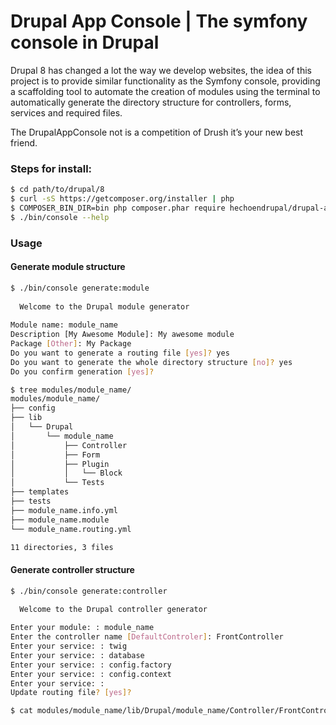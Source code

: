 Drupal App Console | The symfony console in Drupal
==============

Drupal 8 has changed a lot the way we develop websites, the idea of this project is to provide similar functionality as the Symfony console, providing a scaffolding tool to automate the creation of modules using the terminal to automatically generate the directory structure for controllers, forms, services and required files.

The DrupalAppConsole not is a competition of Drush it’s your new best friend.

### Steps for install:

```bash
$ cd path/to/drupal/8
$ curl -sS https://getcomposer.org/installer | php
$ COMPOSER_BIN_DIR=bin php composer.phar require hechoendrupal/drupal-app-console:dev-master
$ ./bin/console --help
```

### Usage

#### Generate module structure
```bash
$ ./bin/console generate:module
                                          
  Welcome to the Drupal module generator  
                                          
Module name: module_name
Description [My Awesome Module]: My awesome module 
Package [Other]: My Package
Do you want to generate a routing file [yes]? yes
Do you want to generate the whole directory structure [no]? yes
Do you confirm generation [yes]? 

$ tree modules/module_name/
modules/module_name/
├── config
├── lib
│   └── Drupal
│       └── module_name
│           ├── Controller
│           ├── Form
│           ├── Plugin
│           │   └── Block
│           └── Tests
├── templates
├── tests
├── module_name.info.yml
├── module_name.module
└── module_name.routing.yml

11 directories, 3 files
```

#### Generate controller structure
```bash
$ ./bin/console generate:controller

  Welcome to the Drupal controller generator  
                                              
Enter your module: : module_name
Enter the controller name [DefaultControler]: FrontController
Enter your service: : twig
Enter your service: : database
Enter your service: : config.factory
Enter your service: : config.context
Enter your service: : 
Update routing file? [yes]? 

$ cat modules/module_name/lib/Drupal/module_name/Controller/FrontController.php
```
